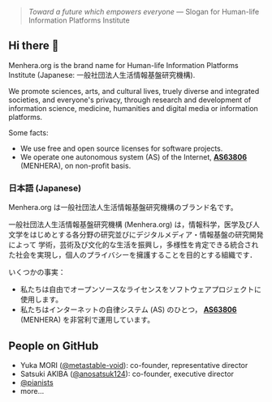 > _Toward a future which empowers everyone_
> — Slogan for Human-life Information Platforms Institute

## Hi there 👋

Menhera.org is the brand name for Human-life Information Platforms Institute (Japanese: 一般社団法人生活情報基盤研究機構).

We promote sciences, arts, and cultural lives, truely diverse and integrated societies, and everyone's privacy,
through research and development of information science, medicine, humanities and digital media or information platforms.

Some facts:

- We use free and open source licenses for software projects.
- We operate one autonomous system (AS) of the Internet, **[AS63806](https://www.nc.menhera.org/)** (MENHERA), on non-profit basis.

### 日本語 (Japanese)

Menhera.org は一般社団法人生活情報基盤研究機構のブランド名です。

一般社団法人生活情報基盤研究機構 (Menhera.org) は，情報科学，医学及び人文学をはじめとする各分野の研究並びにデジタルメディア・情報基盤の研究開発によって
学術，芸術及び文化的な生活を振興し，多様性を肯定できる統合された社会を実現し，個人のプライバシーを擁護することを目的とする組織です．

いくつかの事実：

- 私たちは自由でオープンソースなライセンスをソフトウェアプロジェクトに使用します。
- 私たちはインターネットの自律システム (AS) のひとつ， **[AS63806](https://www.nc.menhera.org/ja/)** (MENHERA) を非営利で運用しています。

## People on GitHub

- Yuka MORI ([@metastable-void](https://github.com/metastable-void)): co-founder, representative director
- Satsuki AKIBA ([@anosatsuk124](https://github.com/anosatsuk124)): co-founder, executive director
- [@pianists](https://github.com/pianists)
- more...

<!--

**Here are some ideas to get you started:**

🙋‍♀️ A short introduction - what is your organization all about?
🌈 Contribution guidelines - how can the community get involved?
👩‍💻 Useful resources - where can the community find your docs? Is there anything else the community should know?
🍿 Fun facts - what does your team eat for breakfast?
🧙 Remember, you can do mighty things with the power of [Markdown](https://docs.github.com/github/writing-on-github/getting-started-with-writing-and-formatting-on-github/basic-writing-and-formatting-syntax)
-->
